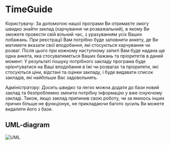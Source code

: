 TimeGuide
=========
Користувачу: За допомогою нашої програми Ви отримаєте змогу швидко знайти заклад (харчування чи розважальний), в якому Ви зможете провести свій вільний час, з урахуванням усіх Ваших побажань. При реєстрації Вам потрібно буде заповнити анкету, де Ви матимете вказати свої вподобання, які стосуються харчування чи розваг. Після цього при кожному наступному запиті Вам буде надана ще одна анкета, яка стосуватиметься Ваших бажань та пріоритетів в даний момент. У результаті пошуку потрібного закладу програма буде орієнтуватися на Ваші вподобання в їжі чи розвагах та пріоритети, які стосуються ціни, відстані та оцінки закладу, і буде видавати список закладів, які найбільше Вас задовольнять.


Адміністратору: Досить швидко та легко можна додати до бази новий заклад та безпроблемно змінити потрібну інформацію у вже існуючому закладі. Також, якщо заклад припинив свою роботу, чи за якихось інших причин більше не функціонує, не прикладаючи багото зусиль Ви можете видалити його з бази.

 ## UML-diagram ##
  ![UML](http://fs41.www.ex.ua/show/103394986/103394986.gif?800)
